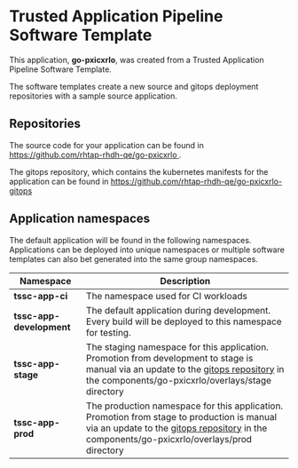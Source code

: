 # Trusted Application Pipeline Software Template

This application, **go-pxicxrlo**, was created from a Trusted Application Pipeline Software Template.

The software templates create a new source and gitops deployment repositories with a sample source application. 

## Repositories

The source code for your application can be found in [https://github.com/rhtap-rhdh-qe/go-pxicxrlo ](https://github.com/rhtap-rhdh-qe/go-pxicxrlo ).
 
The gitops repository, which contains the kubernetes manifests for the application can be found in 
[https://github.com/rhtap-rhdh-qe/go-pxicxrlo-gitops ](https://github.com/rhtap-rhdh-qe/go-pxicxrlo-gitops ) 

## Application namespaces 

The default application will be found in the following namespaces. Applications can be deployed into unique namespaces or multiple software templates can also bet generated into the same group namespaces.  

|  Namespace   |  Description   |  
| -------- | -------- |
| **tssc-app-ci** | The namespace used for CI workloads |
| **tssc-app-development** | The default application during development. Every build will be deployed to this namespace for testing. |
| **tssc-app-stage** | The staging namespace for this application. Promotion from development to stage is manual via an update to the [gitops repository](https://github.com/rhtap-rhdh-qe/go-pxicxrlo-gitops ) in the components/go-pxicxrlo/overlays/stage directory |
| **tssc-app-prod** | The production namespace for this application. Promotion from stage to production is manual via an update to the [gitops repository](https://github.com/rhtap-rhdh-qe/go-pxicxrlo-gitops ) in the components/go-pxicxrlo/overlays/prod directory |